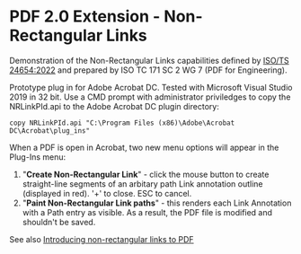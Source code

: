 # PDF 2.0 Extension - Non-Rectangular Links
Demonstration of the Non-Rectangular Links capabilities defined by [ISO/TS 24654:2022](https://www.iso.org/standard/79150.html) and prepared by ISO TC 171 SC 2 WG 7 (PDF for Engineering).

Prototype plug in for Adobe Acrobat DC. Tested with Microsoft Visual Studio 2019 in 32 bit. Use a CMD prompt with administrator priviledges to copy the NRLinkPId.api to the Adobe Acrobat DC plugin directory:  

```
copy NRLinkPId.api "C:\Program Files (x86)\Adobe\Acrobat DC\Acrobat\plug_ins"
```

When a PDF is open in Acrobat, two new menu options will appear in the Plug-Ins menu:
1. "**Create Non-Rectangular Link**" - click the mouse button to create straight-line segments of an arbitary path Link annotation outline (displayed in red). '+' to close. ESC to cancel. 
2. "**Paint Non-Rectangular Link paths**" - this renders each Link Annotation with a Path entry as visible. As a result, the PDF file is modified and shouldn't be saved.

See also [Introducing non-rectangular links to PDF](https://www.pdfa.org/introducing-non-rectangular-links-to-pdf/)
